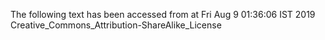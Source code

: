 The following text has been accessed from at Fri Aug 9 01:36:06 IST 2019
Creative_Commons_Attribution-ShareAlike_License
